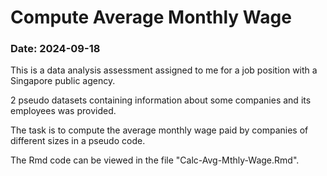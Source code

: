# Compute Average Monthly Wage

### Date: 2024-09-18

This is a data analysis assessment assigned to me for a job position with a Singapore public agency.

2 pseudo datasets containing information about some companies and its employees was provided.

The task is to compute the average monthly wage paid by companies of different sizes in a pseudo code.

The Rmd code can be viewed in the file "Calc-Avg-Mthly-Wage.Rmd".
